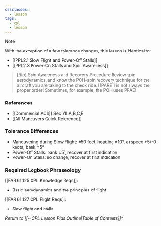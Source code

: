 ```yaml
---
cssclasses:
  - lesson
tags:
  - cpl
  - lesson
---
```

> [!note]
> With the exception of a few tolerance changes, this lesson is identical to:
>  - [[PPL2.1 Slow Flight and Power-Off Stalls]]
>  - [[PPL2.3 Power-On Stalls and Spin Awareness]]

> [!tip] Spin Awareness and Recovery Procedure
> Review spin aerodynamics, and know the POH-spin recovery technique for the aircraft you are taking to the check ride. [[PARE]] is not always the proper order! Sometimes, for example, the POH uses PRAE!

### References
- [[Commercial ACS]] Sec VII.A,B,C,E
- [[All Maneuvers Quick Reference]]

### Tolerance Differences
- Maneuvering during Slow Flight: ±50 feet, heading ±10°, airspeed +5/-0 knots, bank ±5°
- Power-Off Stalls: bank ±5°, recover at first indication
- Power-On Stalls: no change, recover at first indication

### Required Logbook Phraseology
[[FAR 61.125 CPL Knowledge Reqs]]:
- Basic aerodynamics and the principles of flight

[[FAR 61.127 CPL Flight Reqs]]:
- Slow flight and stalls

*Return to [[~ CPL Lesson Plan Outline|Table of Contents]]^*

